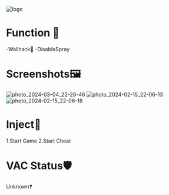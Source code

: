 ![logo](https://github.com/Andrewprogramer/whynothl2dm/assets/114591031/5482b62e-4fcb-46fd-8ae2-8ae646b753df)
# Function 🐇
-Wallhack👀 
-DisableSpray
# Screenshots🖼
![photo_2024-03-04_22-26-46](https://github.com/Andrewprogramer/whynothl2dm/assets/114591031/0d64dd4e-dac7-4a1f-ae6d-0c51fa18cd17)
![photo_2024-02-15_22-06-13](https://github.com/Andrewprogramer/whynothl2dm/assets/114591031/5138b4f5-c5b8-4d99-8feb-09ff099ade94)
![photo_2024-02-15_22-06-16](https://github.com/Andrewprogramer/whynothl2dm/assets/114591031/536c30f3-0b23-4881-8767-d69cdb3eac71)
# Inject💉
1.Start Game
2.Start Cheat
# VAC Status🛡
Unknown❓
